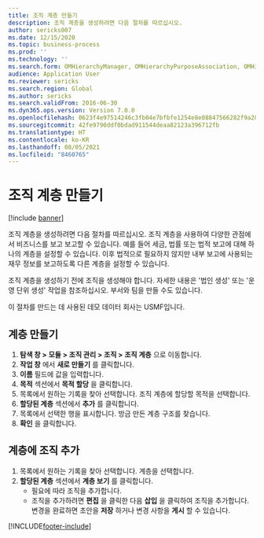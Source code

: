 ```yaml
---
title: 조직 계층 만들기
description: 조직 계층을 생성하려면 다음 절차를 따르십시오.
author: sericks007
ms.date: 12/15/2020
ms.topic: business-process
ms.prod: ''
ms.technology: ''
ms.search.form: OMHierarchyManager, OMHierarchyPurposeAssociation, OMHierarchySelection, HierarchyDesigner
audience: Application User
ms.reviewer: sericks
ms.search.region: Global
ms.author: sericks
ms.search.validFrom: 2016-06-30
ms.dyn365.ops.version: Version 7.0.0
ms.openlocfilehash: 0623f4e97514246c3fb04e7bfbfe1254e8e08847566282f9a28aa526c806aa47
ms.sourcegitcommit: 42fe9790ddf0bdad911544deaa82123a396712fb
ms.translationtype: HT
ms.contentlocale: ko-KR
ms.lasthandoff: 08/05/2021
ms.locfileid: "8460765"
---
```

# <a name="create-an-organization-hierarchy"></a>조직 계층 만들기

[!include [banner](../../includes/banner.md)]

조직 계층을 생성하려면 다음 절차를 따르십시오. 조직 계층을 사용하여 다양한 관점에서 비즈니스를 보고 보고할 수 있습니다. 예를 들어 세금, 법률 또는 법적 보고에 대해 하나의 계층을 설정할 수 있습니다. 이후 법적으로 필요하지 않지만 내부 보고에 사용되는 재무 정보를 보고하도록 다른 계층을 설정할 수 있습니다. 

조직 계층을 생성하기 전에 조직을 생성해야 합니다. 자세한 내용은 '법인 생성' 또는 '운영 단위 생성' 작업을 참조하십시오. 부서와 팀을 만들 수도 있습니다. 

이 절차를 만드는 데 사용된 데모 데이터 회사는 USMF입니다.

## <a name="create-a-hierarchy"></a>계층 만들기
1. **탐색 창 > 모듈 > 조직 관리 > 조직 > 조직 계층** 으로 이동합니다.
2. **작업 창** 에서 **새로 만들기** 를 클릭합니다.
3. **이름** 필드에 값을 입력합니다.
4. **목적** 섹션에서 **목적 할당** 을 클릭합니다.
5. 목록에서 원하는 기록을 찾아 선택합니다. 조직 계층에 할당할 목적을 선택합니다.  
6. **할당된 계층** 섹션에서 **추가** 를 클릭합니다.
7. 목록에서 선택한 행을 표시합니다. 방금 만든 계층 구조를 찾습니다.  
8. **확인** 을 클릭합니다.

## <a name="add-organizations-to-the-hierarchy"></a>계층에 조직 추가
1. 목록에서 원하는 기록을 찾아 선택합니다. 계층을 선택합니다.  
2. **할당된 계층** 섹션에서 **계층 보기** 를 클릭합니다.
    - 필요에 따라 조직을 추가합니다.  
    - 조직을 추가하려면 **편집** 을 클릭한 다음 **삽입** 을 클릭하여 조직을 추가합니다. 변경을 완료하면 초안을 **저장** 하거나 변경 사항을 **게시** 할 수 있습니다.  



[!INCLUDE[footer-include](../../../../includes/footer-banner.md)]
